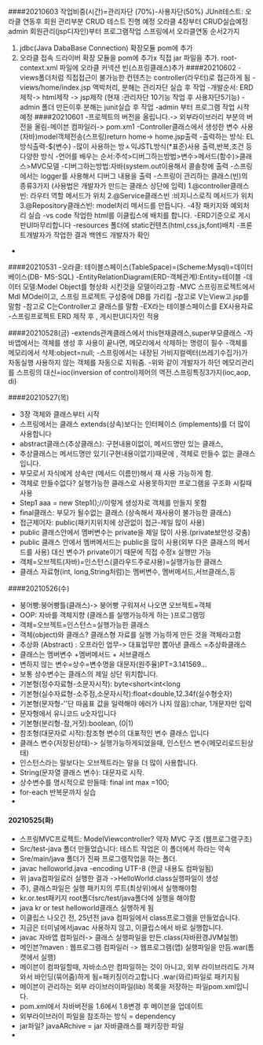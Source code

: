 ####20210603
작업비중(시간)=관리자단 (70%)-사용자단(50%)
JUnit테스트: 오라클 연동후 회원 관리부분 CRUD  테스트 진행 예정
오라클 4장부터  CRUD실습예정
admin 회원관리(jsp디자인)부터 프로그램작업 
스프링에서 오라클연동 순서2가지
1. jdbc(Java DabaBase Connection) 확장모듈 pom에 추가
2. 오라클 접속 드라이버 확장 모듈을 pom에 추가x 직접 jar 파일을 추가.
root-context.xml 파일에 오라클 커넥션 빈(스프링클래스)추가
####20210602
-views폴더처럼 직접접근이 불가능한 컨텐츠는 controller(라우터)로 접근하게 됨
-views/home/index.jsp 액박처리, 분해는 관리자단 실습 후 작업
-개발순서: ERD제작-> html제작 -> jsp제작 (현재 :관리자단 10기능 작업 후 사용자단5기능)
-admin 폴더 만든이후 분해는 junit실습 후 작업
-admin 부터 프로그램 작업 시작 예정
####20210601
-프로젝트의 버전을 올립니다.-> 외부라이브러리 부분의 버전을 올림-메이븐 컴파일러->
pom.xm1
-Controller클래스에서 생성한 변수 사용(자바)model객체전송(스프링)return home-> home.jsp출력
-출력하는 방식: EL방식출력-${변수}
-많이 사용하는 방ㅅ익JSTL방식(*표준)사용 출력,반복,조건 등 다양한 방식
-언어를 배우는 순서:주석>디버그하는방법>변수>메서드(함수)>클래스>MVC모델
-디버그하는방법:자바(system.out이용해서 콜솔창에 출력
-스프링에서는 logger를 사용해서 디버그 내용을 출력
-스프링이 관리하는 클래스(빈)의 종류3가지 (사용법은 개발자가 만드는 클래스 상단에 입력)
1.@controller클래스빈: 라우터 역할 메서드가 위치
2.@Service클래스빈 :비지니스로직 메서드가 위치
3.@Repository클래스빈: model처리 메서드를 만듭니다.
-4장 패키지와 예외처리 실습
-vs code 작업한 html를 이클립스에 배치를 합니다.
-ERD기준으로 게시판UI마무리합니다
-resources 폴더에 static컨텐츠(html,css,js,font)배치
-프론트개발자가 작업한 결과 백엔드 개발자가 확인
-
####20210531
-오라클: 테이블스페이스(TableSpace)=(Scheme:Mysql)=데이터베이스(DB-
MS-SQL)
-EntityRelationDiagram(ERD-객체관계):Entity=테이블
-데이터 모델:Model Object를 형상화 시킨것을 모델이라고함
-MVC 스프링프로젝트에서 Mdl MOdel이고, 스프링 프로젝트 구성중에 DB를 가리킴
-참고로 V는View고 jsp를 말함
-참고로 C는Controller고 클래스를 말함
-EX라는 테이블스페이스를 EX사용자료
-스프링프로젝트 ERD 제작 후 , 게시판UI디자인 적용



####20210528(금) 
-extends관계클래스에서 this현재클래스,super부모클래스
-자바앱에서는 객체를 생성 후 사용이 끝나면, 메모리에서 삭제하는 명령이 필수
-객체를 메모리에서 삭제:object=null;
-스프링에서는 내장된 가비지컬렉터(쓰레기수집가)가 자동실행 사용하지 않는 객체를 자동으로 지워줌.
-위와 같이 개발자가 하던 메모리관리를 스프링의 대신=ioc(inversion of control)제어의
역전.스프링특징3가지(ioc,aop, di)

####20210527(목)
- 3장 객체와 클래스부터 시작
- 스프링에서는 클래스 extends(상속)보다는 인터페이스 (implements)를 더 많이 사용합니다
- abstract클래스(추상클래스): 구현내용이없이, 메서드명만 있는 클래스,
- 추상클래스는 메서드명만 있기(구현내용이없기)때문에 , 객체로 만들수 없는 클래스 입니다.
- 부모로서 자식에게 상속만 (메서드 이름만)해서 재 사용 가능하게 함.
- 객체로 만들수없다? 실행가능한 클래스로 사용못하지만 프로그램을 구조화 시킬때 사용
- Step1 aaa = new Step1();//이렇게 생성자로 객체를 만들지 못함
- final클래스: 부모가 될수없는 클래스 (상속해서 재사용이 불가능한 클래스)
- 접근제어자: public(패키지위치에 상관없이 접근-제일 많이 사용)
- public 클래스안에서 멤버변수는 private을 제일 많이 사용.(private보안성 갖춤)
- public 클래스 안에서 멤버메서드는 public을 많이 사용(외부 다은 클래스의 메서드를 사용)
    대신 변수가 private이기  때문에 직접 수정x 실행만 가능
- 객체=오브젝트(자바)=인스턴스(클라우드주로샤용)=실행가능한 클래스
- 클래스 자료형(int, long,String처럼)는 멤버변수, 멤버메서드,서브클래스,등


####20210526(수)
- 붕어빵:붕어빵틀(클래스)-> 붕어빵 구워져서 나오면 오브젝트=객체
- OOP: 자바를 객체지향 (클래스를 실행가능하게 하는 )프로그램밍
- 객체=오브젝트=인스턴스=실행가능한 클래스
- 객체(object)와 클래스? 클래스형 자료를 실행 가능하게 만든 것을 객체라고함
- 추상화 (Abstract) : 오프라인 업무-> 대표업무만 뽑아낸 클래스 =추상화클래스
- 클래스는 멤버변수 +멤버메서드 + 서브클래스
- 변하지 않는 변수=상수=변수명을 대문자(원주율)PT=3.141569...
- 보통 상수변수는 클래스의 제일 상단 위치합니다.
- 기본형(정수자료형-소문자시작): byte<short<int<long 
- 기본형(실수자료형-소주점,소문자시작):float<double,12.34f(실수형숫자)
- 기본형(문자형-''단 따움표 값을 일력해야 에러가 나지 않음):char, 1개문자만 입력
- 문자형에서 유니코드 u숫자입니다
- 기본형(분리형-참,거짓):boolean, (0|1)
- 참조형(대문자로 시작):참조형 변수의 대표적인 변수 클래스 입니다
- 클래스 변수(저장된상태)-> 실행가능하게되었을때, 인스턴스 변수(메모리로드된상태)
- 인스턴스라는 말보다는 오브젝트라는 말을 더 많이 사용합니다.
- String(문자열 클래스 변수): 대문자로 시작.
- 상수변수를 명시적으로 만들때: final int max =100;
- for-each 반복문까지 실습
- 
#### 20210525(화)
- 스프링MVC프로젝트: ModelViewcontroller? 약자 MVC 구조 (웹프로그램구조)
- Src/test-java 폴더 만들었습니다: 테스트 작업은 이 폴더에서 하라는 약속
- Sre/main/java 폴더가 진짜 프로그램작업을 하는 폴더.
- javac helloworld.java -encoding UTF-8 (한글 내용도 컴파일됨)
- 위 java컴파일로러 실행한 결과 ->HelloWorld.class실행파일이 생성
- 주), 클래스파일은 실행 패키지의 루트(최상위)에서 실행해야함
- kr.or.test패키지 root폴더src/test/java폴더에 실행을 해야함
- java kr or test helloworld클래스 실행하게 됨
- 이클립스 나오긴 전, 25년전 java 컴파일에서 class프로그램을 만들었습니다.
- 지금은 터미널에서javac 사용하지 않고, 이클립스에서 바로 실행합니다.
- javac 자바앱 컴파일러-> 클래스 실행파일을 만든.class(자바환경JVM실행)
- 메인븐?maven : 웹프로그램 컴파일러 -> 웹프로그램(앱) 실행파일을 만듬.war(톰캣에서 실행)
- 메이븐이 컴파일할때, 자바소스만 컴파일하는 것이 아니고, 외부 라이브러리도 가져와서 바인딩(묶어줌)하게 됨=패키징이라고합니다 .war(와르)파일로 패키지됨
- 메이븐이 관리하는 외부 라이브러이파일(lib) 목록을 저장하는 파일pom.xml입니다.
- pom.xml에서 자바버전을  1.6에서 1.8변경 후 메이븐을 업데이트
- 외부라이브러이 파일을 참조하는  방식 = dependency
- jar파일? javaARchive = jar 자바클래스를  패키징한 파일
- 